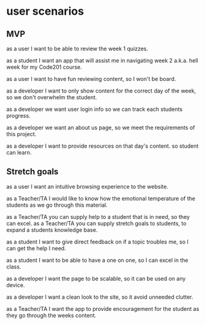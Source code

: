 # user scenarios


## MVP
as a user I want to be able to review the week 1 quizzes.

as a student I want an app that will assist me in navigating week 2 a.k.a. hell week for my Code201 course.

as a user I want to have fun reviewing content, so I won't be board.

as a developer I want to only show content for the correct day of the week, so we don't overwhelm the student.

as a developer we want user login info so we can track each students progress.

as a developer we want an about us page, so we meet the requirements of this project.

as a developer I want to provide resources on that day's content. so student can learn.







## Stretch goals
as a user I want an intuitive browsing experience to the website.

as a Teacher/TA I would like to know how the emotional temperature of the students as we go through this material.

as a Teacher/TA you can supply help to a student that is in need, so they can excel.
as a Teacher/TA you can supply stretch goals to students, to expand a students knowledge base.

as a student I want to give direct feedback on if a topic troubles me, so I can get the help I need.

as a student I want to be able to have a one on one, so I can excel in the class.

as a developer I want the page to be scalable, so it can be used on any device.

as a developer I want a clean look to the site, so it avoid unneeded clutter.

as a Teacher/TA I want the app to provide encouragement for the student as they go through the weeks content.
